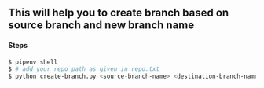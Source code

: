 ## This will help you to create branch based on source branch and new branch name

#### Steps

```sh
$ pipenv shell
$ # add your repo path as given in repo.txt
$ python create-branch.py <source-branch-name> <destination-branch-name>
```